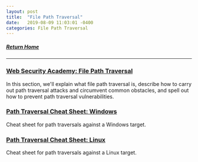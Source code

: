 ```yaml
---
layout: post
title:  "File Path Traversal"
date:   2019-08-09 11:03:01 -0400
categories: File Path Traversal
---
```

##### [Return Home](https://thegetch.github.io/penetration/testing/resources/2020/07/24/Home/)

---

### [Web Security Academy: File Path Traversal](https://portswigger.net/web-security/file-path-traversal)

In this section, we'll explain what file path traversal is, describe how to carry out path traversal attacks and circumvent common obstacles, and spell out how to prevent path traversal vulnerabilities.

### [Path Traversal Cheat Sheet: Windows](https://www.gracefulsecurity.com/path-traversal-cheat-sheet-windows/)

Cheat sheet for path traversals against a Windows target.

### [Path Traversal Cheat Sheet: Linux](https://www.gracefulsecurity.com/path-traversal-cheat-sheet-linux/)

Cheat sheet for path traversals against a Linux target.

